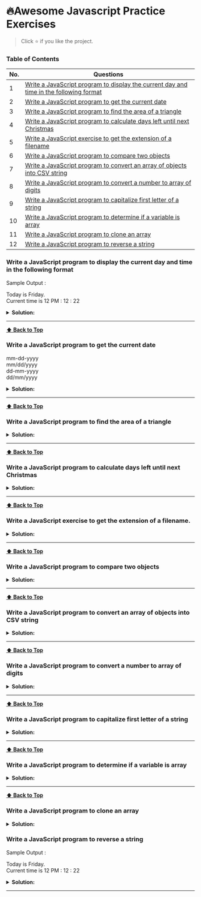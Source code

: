 # 🔥Awesome Javascript Practice Exercises

> Click :star: if you like the project.

### Table of Contents

| No. | Questions                                                                                                                                                                         |
| --- | --------------------------------------------------------------------------------------------------------------------------------------------------------------------------------- |
| 1   | [Write a JavaScript program to display the current day and time in the following format](#write-a-javascript-program-to-display-the-current-day-and-time-in-the-following-format) |
| 2   | [Write a JavaScript program to get the current date](#write-a-javascript-program-to-get-the-current-date)                                                                         |
| 3   | [Write a JavaScript program to find the area of a triangle](#write-a-javascript-program-to-find-the-area-of-a-triangle)                                                           |
| 4   | [Write a JavaScript program to calculate days left until next Christmas](#write-a-javascript-program-to-calculate-days-left-until-next-christmas)                                 |
| 5   | [Write a JavaScript exercise to get the extension of a filename](#write-a-javascript-exercise-to-get-the-extension-of-a-filename)                                                 |
| 6   | [Write a JavaScript program to compare two objects](#write-a-javascript-program-to-compare-two-objects)                                                                           |
| 7   | [Write a JavaScript program to convert an array of objects into CSV string](#write-a-javascript-program-to-convert-an-array-of-objects-into-csv-string)                           |
| 8   | [Write a JavaScript program to convert a number to array of digits](#write-a-javascript-program-to-convert-a-number-to-array-of-digits)                                           |
| 9   | [Write a JavaScript program to capitalize first letter of a string](#write-a-javascript-program-to-capitalize-first-letter-of-a-string)                                           |
| 10  | [Write a JavaScript program to determine if a variable is array](#write-a-javascript-program-to-determine-if-a-variable-is-array)                                                                   |
| 11  | [Write a JavaScript program to clone an array](#write-a-javascript-program-to-clone-an-array)                                                                                     |
| 12  | [Write a JavaScript program to reverse a string](#write-a-javascript-program-to-reverse-a-string)                                                                                     |

### Write a JavaScript program to display the current day and time in the following format

Sample Output :

<p>
Today is Friday.<br />
Current time is 12 PM : 12 : 22
</p>
<details><summary><b>Solution:</b></summary>
<p>

```javascript
function getTime(today) {
  const ampm = today.getHours() > 12 ? 'pm' : 'am';
  const hours = today.getHours() % 12 ? today.getHours() % 12 : 12;
  const minutes =
    today.getMinutes() < 10 ? `0${today.getMinutes()}` : today.getMinutes();
  const seconds =
    today.getSeconds() < 10 ? `0${today.getSeconds()}` : today.getSeconds();

  return `${hours} ${ampm} : ${minutes} : ${seconds}`;
}

function getDay(today) {
  return [
    'Sunday',
    'Monday',
    'Tuesday',
    'Wednesday',
    'Thursday',
    'Friday',
    'Saturday',
  ][today.getDay()];
}

const d = new Date();
console.log(`Today is ${getDay(d)}`);
console.log(`Current time is ${getTime(d)}`);
```

<p>
</details>

---

**[⬆ Back to Top](#table-of-contents)**

### Write a JavaScript program to get the current date

mm-dd-yyyy <br />
mm/dd/yyyy <br />
dd-mm-yyyy <br />
dd/mm/yyyy

</p>
<details><summary><b>Solution:</b></summary>
<p>

```javascript
function getDate(date, format, separator) {
  const data = {
    yyyy: today.getFullYear(),
    mm: today.getMonth() < 10 ? `0${today.getMonth()}` : today.getMonth(),
    dd: today.getDate() < 10 ? `0${today.getDate()}` : today.getDate(),
  };

  return format
    .split(separator)
    .map((char) => data[char])
    .join(separator);
}
const today = new Date();

console.log(getDate(today, 'mm-dd-yyyy', '-'));
console.log(getDate(today, 'mm/dd/yyyy', '/'));
console.log(getDate(today, 'dd-mm-yyyy', '-'));
console.log(getDate(today, 'dd/mm/yyyy', '/'));
```

<p>
</details>

---

**[⬆ Back to Top](#table-of-contents)**

### Write a JavaScript program to find the area of a triangle

</p>
<details><summary><b>Solution:</b></summary>
<p>

```javascript
function areaOfTriangle(a, b, c) {
  const s = (a + b + c) / 2;

  return Math.sqrt(s * (s - a) * (s - b) * (s - c));
}

console.log(areaOfTriangle(5, 6, 7));
```

<p>
</details>

---

**[⬆ Back to Top](#table-of-contents)**

### Write a JavaScript program to calculate days left until next Christmas

</p>
<details><summary><b>Solution:</b></summary>
<p>

```javascript
function daysUntilChristmas() {
  const today = new Date();
  const difference = new Date(today.getFullYear(), 11, 25) - new Date();
  const oneDayInNilliseconds = 1000 * 3600 * 24;

  return Math.ceil(difference / oneDayInNilliseconds);
}

console.log(daysUntilChristmas());
```

<p>
</details>

---

**[⬆ Back to Top](#table-of-contents)**

### Write a JavaScript exercise to get the extension of a filename.

</p>
<details><summary><b>Solution:</b></summary>
<p>

```javascript
function getExtension(filename) {
  return filename.substring(filename.lastIndexOf('.') + 1);
}

console.log(getExtension('hello-world.txt'));
console.log(getExtension('awesome.component.ts'));
console.log(getExtension('readme.md'));
console.log(getExtension('user.jsx'));
```

<p>
</details>

---

**[⬆ Back to Top](#table-of-contents)**

### Write a JavaScript program to compare two objects

</p>
<details><summary><b>Solution:</b></summary>
<p>

```javascript
function matches(source, target) {
  return Object.keys(source).every(
    (key) => target.hasOwnProperty(key) && target[key] === source[key]
  );
}

const car = {
  color: 'red',
  type: 'suv',
};

p1 = {
  name: 'john doe',
  car,
};
p2 = {
  name: 'john doe',
  car,
};
console.log(matches(p1, p2)); // true
console.log(matches(p1, { color: 'red', type: 'suv' })); // false
console.log(matches(p1, { name: 'john doe', car })); // true
console.log(matches(p1, { name: 'jane doe', car })); // false
```

<p>
</details>

---

**[⬆ Back to Top](#table-of-contents)**

### Write a JavaScript program to convert an array of objects into CSV string

</p>
<details><summary><b>Solution:</b></summary>
<p>

```javascript
function arrayToCSV(collection) {
  const headers = {};
  const rows = collection
    .map(
      (row) =>
        `${Object.keys(row)
          .map((key) => {
            headers[key] = key;

            return row[key];
          })
          .join(',')}`
    )
    .join('\n');

  return `${Object.keys(headers).join(',')}\n${rows}`;
}

console.log(
  arrayToCSV([
    { name: 'India', city: 'Pune', continent: 'Asia' },
    { name: 'Kenya', city: 'Mombasa', continent: 'Africa' },
    {
      name: 'Canada',
      city: 'Waterloo',
      continent: 'North America',
      captial: 'Ottawa',
    },
    { name: 'France', city: 'Paris', continent: 'Europe' },
  ])
);
```

<p>
</details>

---

**[⬆ Back to Top](#table-of-contents)**

### Write a JavaScript program to convert a number to array of digits

</p>
<details><summary><b>Solution:</b></summary>
<p>

```javascript
function numberToArray(num) {
  if (typeof num === 'number') {
    return `${num}`.split('').map((n) => parseInt(n));
  } else {
    return NaN;
  }
}

console.log(numberToArray(1234)); // [1, 2, 3, 4]
console.log(numberToArray('dsc')); // NaN
```

<p>
</details>

---

**[⬆ Back to Top](#table-of-contents)**

### Write a JavaScript program to capitalize first letter of a string

</p>
<details><summary><b>Solution:</b></summary>
<p>

```javascript
function ucfirst(str) {
  return `${str.charAt(0).toUpperCase()}${str.substring(1)}`;
}

console.log(ucfirst('javascript'));
```

<p>
</details>

---

**[⬆ Back to Top](#table-of-contents)**

### Write a JavaScript program to determine if a variable is array

</p>
<details><summary><b>Solution:</b></summary>
<p>

```javascript
function is_array(param) {
  return Object.getPrototypeOf(param) === Array.prototype;
}

console.log(is_array([1, 2, 3, 4])); // true
console.log(is_array('abcd')); // false
```

<p>
</details>

---

**[⬆ Back to Top](#table-of-contents)**

### Write a JavaScript program to clone an array

</p>
<details><summary><b>Solution:</b></summary>
<p>

```javascript
// using spread operator
function cloneArr(arr) {
  return [...arr];
}

console.log([1, 2, 3, 4, 5]);

// using for slice
function cloneArr(arr) {
  return arr.slice();
}

console.log([1, 2, 3, 4, 5]);

// using JSON object
function cloneArr(arr) {
  return JSON.parse(JSON.stringify(arr));
}

console.log([1, 2, 3, 4, 5]);

// using Array.from
function cloneArr(arr) {
  return Array.from(arr);
}

console.log([1, 2, 3, 4, 5]);
```

<p>
</details>

### Write a JavaScript program to reverse a string

Sample Output :

<p>
Today is Friday.<br />
Current time is 12 PM : 12 : 22
</p>
<details><summary><b>Solution:</b></summary>
<p>

```javascript
function reverse(str) {
  return str.split('').reverse().join('');
}

// Test the function
const input = "Hello, World!";
const reversed = reverse(input);
console.log(reversed); 
// Output: "!dlroW ,olleH"
```

<p>
</details>

---